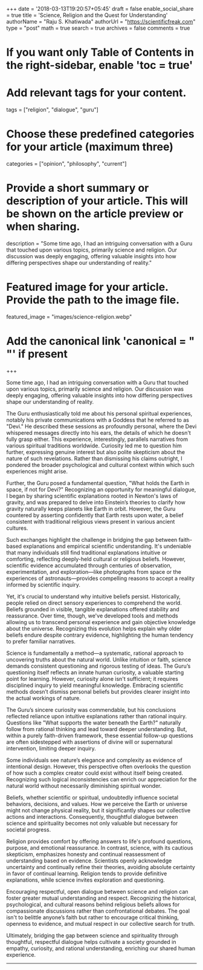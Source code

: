 +++
date = '2018-03-13T19:20:57+05:45'
draft = false
enable_social_share = true
title = 'Science, Religion and the Quest for Understanding'
authorName = "Raju S. Khatiwada"
authorUrl = "https://scientificfreak.com"
type = "post"
math = true
search = true
archives = false
comments = true
# If you want only Table of Contents in the right-sidebar, enable 'toc = true'

# Add relevant tags for your content.
tags = ["religion", "dialogue", "guru"]

# Choose these predefined categories for your article (maximum three)
categories = ["opinion", "philosophy", "current"]

# Provide a short summary or description of your article. This will be shown on the article preview or when sharing.
description = "Some time ago, I had an intriguing conversation with a Guru that touched upon various topics, primarily science and religion. Our discussion was deeply engaging, offering valuable insights into how differing perspectives shape our understanding of reality."

# Featured image for your article. Provide the path to the image file.
featured_image = "images/science-religion.webp"

# Add the canonical link 'canonical = "  "' if present
+++
<!-- This is a comment. Paste your article below this. -->


Some time ago, I had an intriguing conversation with a Guru that touched upon various topics, primarily science and religion. Our discussion was deeply engaging, offering valuable insights into how differing perspectives shape our understanding of reality.

The Guru enthusiastically told me about his personal spiritual experiences, notably his private communications with a Goddess that he referred to as "Devi." He described these sessions as profoundly personal, where the Devi whispered messages directly into his ears, the details of which he doesn't fully grasp either. This experience, interestingly, parallels narratives from various spiritual traditions worldwide. Curiosity led me to question him further, expressing genuine interest but also polite skepticism about the nature of such revelations. Rather than dismissing his claims outright, I pondered the broader psychological and cultural context within which such experiences might arise.

Further, the Guru posed a fundamental question, "What holds the Earth in space, if not for Devi?" Recognizing an opportunity for meaningful dialogue, I began by sharing scientific explanations rooted in Newton's laws of gravity, and was prepared to delve into Einstein’s theories to clarify how gravity naturally keeps planets like Earth in orbit. However, the Guru countered by asserting confidently that Earth rests upon water, a belief consistent with traditional religious views present in various ancient cultures.

Such exchanges highlight the challenge in bridging the gap between faith-based explanations and empirical scientific understanding. It's undeniable that many individuals still find traditional explanations intuitive or comforting, reflecting deeply-held cultural or religious beliefs. However, scientific evidence accumulated through centuries of observation, experimentation, and exploration—like photographs from space or the experiences of astronauts—provides compelling reasons to accept a reality informed by scientific inquiry.

Yet, it's crucial to understand why intuitive beliefs persist. Historically, people relied on direct sensory experiences to comprehend the world. Beliefs grounded in visible, tangible explanations offered stability and reassurance. Over time, though, we've developed tools and methods allowing us to transcend personal experience and gain objective knowledge about the universe. Recognizing this evolution helps explain why older beliefs endure despite contrary evidence, highlighting the human tendency to prefer familiar narratives.

Science is fundamentally a method—a systematic, rational approach to uncovering truths about the natural world. Unlike intuition or faith, science demands consistent questioning and rigorous testing of ideas. The Guru’s questioning itself reflects an innate human curiosity, a valuable starting point for learning. However, curiosity alone isn't sufficient; it requires disciplined inquiry to yield meaningful knowledge. Embracing scientific methods doesn’t dismiss personal beliefs but provides clearer insight into the actual workings of nature.

The Guru’s sincere curiosity was commendable, but his conclusions reflected reliance upon intuitive explanations rather than rational inquiry. Questions like "What supports the water beneath the Earth?" naturally follow from rational thinking and lead toward deeper understanding. But, within a purely faith-driven framework, these essential follow-up questions are often sidestepped with assertions of divine will or supernatural intervention, limiting deeper inquiry.

Some individuals see nature’s elegance and complexity as evidence of intentional design. However, this perspective often overlooks the question of how such a complex creator could exist without itself being created. Recognizing such logical inconsistencies can enrich our appreciation for the natural world without necessarily diminishing spiritual wonder.

Beliefs, whether scientific or spiritual, undoubtedly influence societal behaviors, decisions, and values. How we perceive the Earth or universe might not change physical reality, but it significantly shapes our collective actions and interactions. Consequently, thoughtful dialogue between science and spirituality becomes not only valuable but necessary for societal progress.

Religion provides comfort by offering answers to life's profound questions, purpose, and emotional reassurance. In contrast, science, with its cautious skepticism, emphasizes honesty and continual reassessment of understanding based on evidence. Scientists openly acknowledge uncertainty and continually refine their theories, avoiding absolute certainty in favor of continual learning. Religion tends to provide definitive explanations, while science invites exploration and questioning.

Encouraging respectful, open dialogue between science and religion can foster greater mutual understanding and respect. Recognizing the historical, psychological, and cultural reasons behind religious beliefs allows for compassionate discussions rather than confrontational debates. The goal isn't to belittle anyone’s faith but rather to encourage critical thinking, openness to evidence, and mutual respect in our collective search for truth.

Ultimately, bridging the gap between science and spirituality through thoughtful, respectful dialogue helps cultivate a society grounded in empathy, curiosity, and rational understanding, enriching our shared human experience.

___